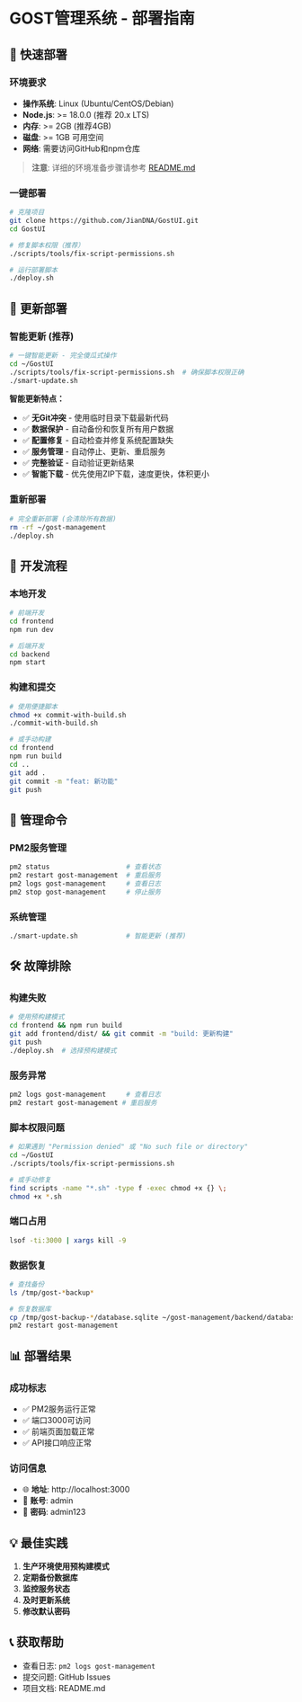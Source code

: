 # GOST管理系统 - 部署指南

## 🚀 快速部署

### 环境要求
- **操作系统**: Linux (Ubuntu/CentOS/Debian)
- **Node.js**: >= 18.0.0 (推荐 20.x LTS)
- **内存**: >= 2GB (推荐4GB)
- **磁盘**: >= 1GB 可用空间
- **网络**: 需要访问GitHub和npm仓库

> **注意**: 详细的环境准备步骤请参考 [README.md](README.md#-环境准备)

### 一键部署
```bash
# 克隆项目
git clone https://github.com/JianDNA/GostUI.git
cd GostUI

# 修复脚本权限（推荐）
./scripts/tools/fix-script-permissions.sh

# 运行部署脚本
./deploy.sh
```

## 🔄 更新部署

### 智能更新 (推荐)
```bash
# 一键智能更新 - 完全傻瓜式操作
cd ~/GostUI
./scripts/tools/fix-script-permissions.sh  # 确保脚本权限正确
./smart-update.sh
```

**智能更新特点：**
- ✅ **无Git冲突** - 使用临时目录下载最新代码
- ✅ **数据保护** - 自动备份和恢复所有用户数据
- ✅ **配置修复** - 自动检查并修复系统配置缺失
- ✅ **服务管理** - 自动停止、更新、重启服务
- ✅ **完整验证** - 自动验证更新结果
- ✅ **智能下载** - 优先使用ZIP下载，速度更快，体积更小

### 重新部署
```bash
# 完全重新部署 (会清除所有数据)
rm -rf ~/gost-management
./deploy.sh
```

## 📝 开发流程

### 本地开发
```bash
# 前端开发
cd frontend
npm run dev

# 后端开发
cd backend
npm start
```

### 构建和提交
```bash
# 使用便捷脚本
chmod +x commit-with-build.sh
./commit-with-build.sh

# 或手动构建
cd frontend
npm run build
cd ..
git add .
git commit -m "feat: 新功能"
git push
```

## 🔧 管理命令

### PM2服务管理
```bash
pm2 status                   # 查看状态
pm2 restart gost-management  # 重启服务
pm2 logs gost-management     # 查看日志
pm2 stop gost-management     # 停止服务
```

### 系统管理
```bash
./smart-update.sh            # 智能更新 (推荐)
```

## 🛠️ 故障排除

### 构建失败
```bash
# 使用预构建模式
cd frontend && npm run build
git add frontend/dist/ && git commit -m "build: 更新构建"
git push
./deploy.sh  # 选择预构建模式
```

### 服务异常
```bash
pm2 logs gost-management     # 查看日志
pm2 restart gost-management # 重启服务
```

### 脚本权限问题
```bash
# 如果遇到 "Permission denied" 或 "No such file or directory"
cd ~/GostUI
./scripts/tools/fix-script-permissions.sh

# 或手动修复
find scripts -name "*.sh" -type f -exec chmod +x {} \;
chmod +x *.sh
```

### 端口占用
```bash
lsof -ti:3000 | xargs kill -9
```

### 数据恢复
```bash
# 查找备份
ls /tmp/gost-*backup*

# 恢复数据库
cp /tmp/gost-backup-*/database.sqlite ~/gost-management/backend/database/
pm2 restart gost-management
```

## 📊 部署结果

### 成功标志
- ✅ PM2服务运行正常
- ✅ 端口3000可访问
- ✅ 前端页面加载正常
- ✅ API接口响应正常

### 访问信息
- 🌐 **地址**: http://localhost:3000
- 🔐 **账号**: admin
- 🔑 **密码**: admin123

## 💡 最佳实践

1. **生产环境使用预构建模式**
2. **定期备份数据库**
3. **监控服务状态**
4. **及时更新系统**
5. **修改默认密码**

## 📞 获取帮助

- 查看日志: `pm2 logs gost-management`
- 提交问题: GitHub Issues
- 项目文档: README.md

